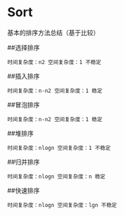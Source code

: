 # Sort
基本的排序方法总结（基于比较）

##选择排序
	
	时间复杂度：n2 空间复杂度：1 不稳定

##插入排序
	
	时间复杂度：n-n2 空间复杂度：1 稳定
	
##冒泡排序
	
	时间复杂度：n-n2 空间复杂度：1 稳定
	
##堆排序

	时间复杂度：nlogn 空间复杂度：1 不稳定

##归并排序

	时间复杂度：nlogn 空间复杂度：n 稳定

##快速排序

	时间复杂度：nlogn 空间复杂度：lgn 不稳定